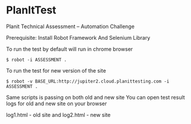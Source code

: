 # PlanItTest
Planit Technical Assessment – Automation Challenge

Prerequisite:
Install Robot Framework And Selenium Library



To run the test by default will run in chrome browser

    $ robot -i ASSESSMENT .


To run the test for new version of the site

    $ robot -v BASE_URL:http://jupiter2.cloud.planittesting.com -i ASSESSMENT .



Same scripts is passing on both old and new site
You can open test result logs for old and new site on your browser

log1.html - old site and log2.html - new site
